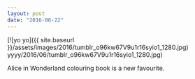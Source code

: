 ```yaml
---
layout: post
date: "2016-06-22"
---
```


[![yo yo]({{ site.baseurl }}/assets/images/2016/tumblr_o96kw67V9u1r16syio1_1280.jpg) yyyy/2016/06/tumblr_o96kw67V9u1r16syio1_1280.jpg)

Alice in Wonderland colouring book is a new favourite.
